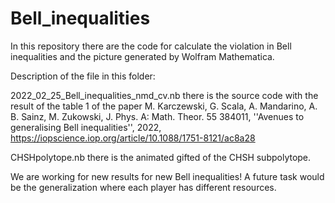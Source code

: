 # Bell_inequalities
In this repository there are the code for calculate the violation in Bell inequalities and the picture generated by Wolfram Mathematica. 

Description of the file in this folder:

2022_02_25_Bell_inequalities_nmd_cv.nb there is the source code with the result of the table 1 of the paper M. Karczewski, G. Scala, A. Mandarino, A. B. Sainz, M. Zukowski, J. Phys. A: Math. Theor. 55 384011, ''Avenues to generalising Bell inequalities'', 2022, https://iopscience.iop.org/article/10.1088/1751-8121/ac8a28

CHSHpolytope.nb there is the animated gifted of the CHSH subpolytope.

We are working for new results for new Bell inequalities! A future task would be the generalization where each player has different resources.

